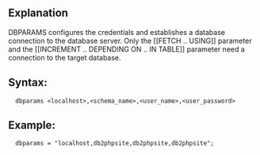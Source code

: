 ## Explanation

DBPARAMS configures the credentials and establishes a database connection to the database server. Only the [[FETCH .. USING]] parameter and the [[INCREMENT .. DEPENDING ON .. IN TABLE]] parameter need a connection to the target database.

## Syntax:
```
  dbparams <localhost>,<schema_name>,<user_name>,<user_password>
```

## Example:
```
  dbparams = "localhost,db2phpsite,db2phpsite,db2phpsite";
```